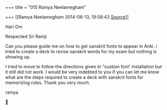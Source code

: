 +++
title = "015 Ramya Neelamegham"

+++
[[Ramya Neelamegham	2014-06-13, 19:58:43 [Source](https://groups.google.com/g/samskrita/c/KtZibHYafs8)]]



Hari Om

  

Respected Sri Ramji

  

Can you please guide me on how to get sanskrit fonts to appear in Anki. i tried to create a deck to revise sanskrit words for my exam but nothing is showing up.

  

I tried to move to follow the directions given in "custom font' installation but it still did not work. I would be very indebted to you if you can let me know what are the steps required to create a deck with sanskrit fonts for memorizing rules. Thank you very much.

  

ramya



